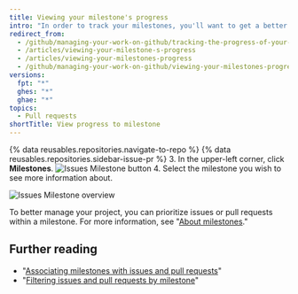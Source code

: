 ```yaml
---
title: Viewing your milestone's progress
intro: "In order to track your milestones, you'll want to get a better understanding of how many open issues and pull requests are remaining."
redirect_from:
  - /github/managing-your-work-on-github/tracking-the-progress-of-your-work-with-milestones/viewing-your-milestones-progress
  - /articles/viewing-your-milestone-s-progress
  - /articles/viewing-your-milestones-progress
  - /github/managing-your-work-on-github/viewing-your-milestones-progress
versions:
  fpt: "*"
  ghes: "*"
  ghae: "*"
topics:
  - Pull requests
shortTitle: View progress to milestone
---
```


{% data reusables.repositories.navigate-to-repo %}
{% data reusables.repositories.sidebar-issue-pr %} 3. In the upper-left corner, click **Milestones**.
![Issues Milestone button](/assets/images/help/issues/issues_milestone_button.png) 4. Select the milestone you wish to see more information about.

![Issues Milestone overview](/assets/images/help/issues/issues_milestone_overview.png)

To better manage your project, you can prioritize issues or pull requests within a milestone. For more information, see "[About milestones](/articles/about-milestones#prioritizing-issues-and-pull-requests-in-milestones)."

## Further reading

- "[Associating milestones with issues and pull requests](/articles/associating-milestones-with-issues-and-pull-requests)"
- "[Filtering issues and pull requests by milestone](/articles/filtering-issues-and-pull-requests-by-milestone)"
